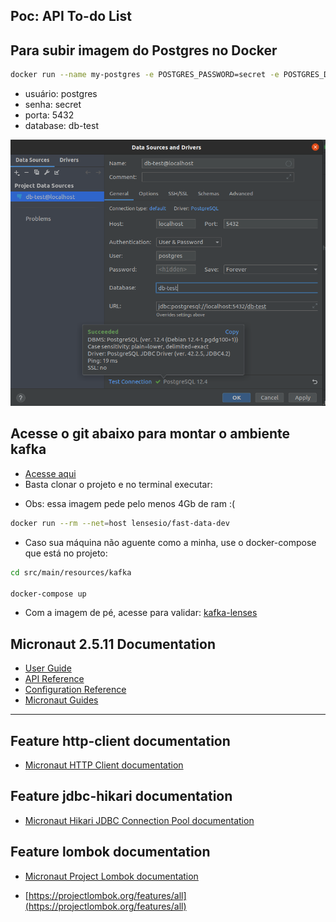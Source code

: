 ## Poc: API To-do List

## Para subir imagem do Postgres no Docker
```sh
docker run --name my-postgres -e POSTGRES_PASSWORD=secret -e POSTGRES_DB=db-test -p 5432:5432 -d postgres:12.4
```

- usuário: postgres
- senha: secret
- porta: 5432
- database: db-test

![alt text](src/main/resources/docs/config-db-local-postgres.png)

## Acesse o git abaixo para montar o ambiente kafka 
- [Acesse aqui](https://github.com/lensesio/fast-data-dev)
- Basta clonar o projeto e no terminal executar:
* Obs: essa imagem pede pelo menos 4Gb de ram :(
```sh
docker run --rm --net=host lensesio/fast-data-dev
```

- Caso sua máquina não aguente como a minha, use o docker-compose que está no projeto:
```sh
cd src/main/resources/kafka

docker-compose up
```

- Com a imagem de pé, acesse para validar: [kafka-lenses](http://127.0.0.1:3030/)





















## Micronaut 2.5.11 Documentation

- [User Guide](https://docs.micronaut.io/2.5.11/guide/index.html)
- [API Reference](https://docs.micronaut.io/2.5.11/api/index.html)
- [Configuration Reference](https://docs.micronaut.io/2.5.11/guide/configurationreference.html)
- [Micronaut Guides](https://guides.micronaut.io/index.html)
---

## Feature http-client documentation

- [Micronaut HTTP Client documentation](https://docs.micronaut.io/latest/guide/index.html#httpClient)

## Feature jdbc-hikari documentation

- [Micronaut Hikari JDBC Connection Pool documentation](https://micronaut-projects.github.io/micronaut-sql/latest/guide/index.html#jdbc)

## Feature lombok documentation

- [Micronaut Project Lombok documentation](https://docs.micronaut.io/latest/guide/index.html#lombok)

- [https://projectlombok.org/features/all](https://projectlombok.org/features/all)

